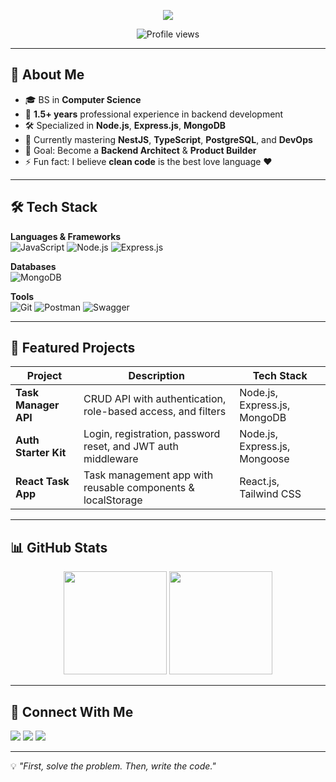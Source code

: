 <!-- Typing SVG -->
<p align="center">
  <img src="https://readme-typing-svg.herokuapp.com?size=25&center=true&vCenter=true&width=600&lines=Hey!+I'm+Rizwan+👋;Backend+Developer+💻;Node.js+%7C+Express.js+%7C+MongoDB;Passionate+about+Building+Scalable+Systems" />
</p>

<!-- Profile Views -->
<p align="center">
  <img src="https://komarev.com/ghpvc/?username=YOUR_GITHUB_USERNAME&label=Profile+Views&color=blue&style=flat" alt="Profile views"/>
</p>

---

## 🚀 About Me
- 🎓 BS in **Computer Science**
- 💼 **1.5+ years** professional experience in backend development
- 🛠 Specialized in **Node.js**, **Express.js**, **MongoDB**
- 🌱 Currently mastering **NestJS**, **TypeScript**, **PostgreSQL**, and **DevOps**
- 🎯 Goal: Become a **Backend Architect** & **Product Builder**
- ⚡ Fun fact: I believe **clean code** is the best love language ❤️

---

## 🛠 Tech Stack

**Languages & Frameworks**  
![JavaScript](https://img.shields.io/badge/JavaScript-ES6+-yellow?logo=javascript&logoColor=white)
![Node.js](https://img.shields.io/badge/Node.js-339933?logo=node.js&logoColor=white)
![Express.js](https://img.shields.io/badge/Express.js-000000?logo=express&logoColor=white)

**Databases**  
![MongoDB](https://img.shields.io/badge/MongoDB-4EA94B?logo=mongodb&logoColor=white)

**Tools**  
![Git](https://img.shields.io/badge/Git-F05032?logo=git&logoColor=white)
![Postman](https://img.shields.io/badge/Postman-FF6C37?logo=postman&logoColor=white)
![Swagger](https://img.shields.io/badge/Swagger-85EA2D?logo=swagger&logoColor=black)

---

## 📌 Featured Projects
| Project | Description | Tech Stack |
|---------|-------------|------------|
| **Task Manager API** | CRUD API with authentication, role-based access, and filters | Node.js, Express.js, MongoDB |
| **Auth Starter Kit** | Login, registration, password reset, and JWT auth middleware | Node.js, Express.js, Mongoose |
| **React Task App** | Task management app with reusable components & localStorage | React.js, Tailwind CSS |

---

## 📊 GitHub Stats
<p align="center">
  <img src="https://github-readme-stats.vercel.app/api?username=rizwanbguttoo&show_icons=true&theme=radical" height="165"/>
  <img src="https://github-readme-stats.vercel.app/api/top-langs/?username=rizwanbhuttoo&layout=compact&theme=radical" height="165"/>
</p>

---

## 🤝 Connect With Me
<p>
  <a href="mailto:m.rizwan.bhuttoo@gmail.com"><img src="https://img.shields.io/badge/Email-D14836?logo=gmail&logoColor=white"></a>
  <a href="https://linkedin.com/in/rizwan-bhuttoo"><img src="https://img.shields.io/badge/LinkedIn-0077B5?logo=linkedin&logoColor=white"></a>
  <a href="https://github.com/rizwanbhuttoo"><img src="https://img.shields.io/badge/GitHub-181717?logo=github&logoColor=white"></a>
</p>

---

💡 *"First, solve the problem. Then, write the code."*

